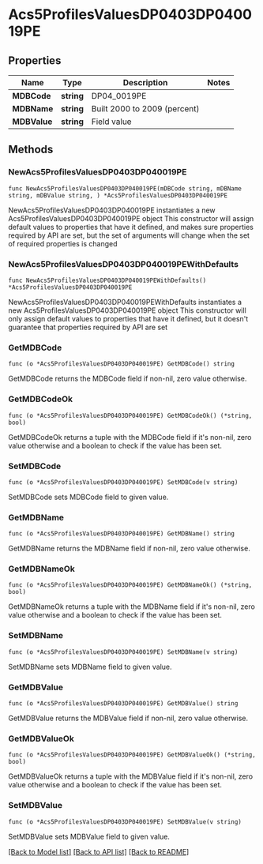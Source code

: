 # Acs5ProfilesValuesDP0403DP040019PE

## Properties

Name | Type | Description | Notes
------------ | ------------- | ------------- | -------------
**MDBCode** | **string** | DP04_0019PE | 
**MDBName** | **string** | Built 2000 to 2009 (percent) | 
**MDBValue** | **string** | Field value | 

## Methods

### NewAcs5ProfilesValuesDP0403DP040019PE

`func NewAcs5ProfilesValuesDP0403DP040019PE(mDBCode string, mDBName string, mDBValue string, ) *Acs5ProfilesValuesDP0403DP040019PE`

NewAcs5ProfilesValuesDP0403DP040019PE instantiates a new Acs5ProfilesValuesDP0403DP040019PE object
This constructor will assign default values to properties that have it defined,
and makes sure properties required by API are set, but the set of arguments
will change when the set of required properties is changed

### NewAcs5ProfilesValuesDP0403DP040019PEWithDefaults

`func NewAcs5ProfilesValuesDP0403DP040019PEWithDefaults() *Acs5ProfilesValuesDP0403DP040019PE`

NewAcs5ProfilesValuesDP0403DP040019PEWithDefaults instantiates a new Acs5ProfilesValuesDP0403DP040019PE object
This constructor will only assign default values to properties that have it defined,
but it doesn't guarantee that properties required by API are set

### GetMDBCode

`func (o *Acs5ProfilesValuesDP0403DP040019PE) GetMDBCode() string`

GetMDBCode returns the MDBCode field if non-nil, zero value otherwise.

### GetMDBCodeOk

`func (o *Acs5ProfilesValuesDP0403DP040019PE) GetMDBCodeOk() (*string, bool)`

GetMDBCodeOk returns a tuple with the MDBCode field if it's non-nil, zero value otherwise
and a boolean to check if the value has been set.

### SetMDBCode

`func (o *Acs5ProfilesValuesDP0403DP040019PE) SetMDBCode(v string)`

SetMDBCode sets MDBCode field to given value.


### GetMDBName

`func (o *Acs5ProfilesValuesDP0403DP040019PE) GetMDBName() string`

GetMDBName returns the MDBName field if non-nil, zero value otherwise.

### GetMDBNameOk

`func (o *Acs5ProfilesValuesDP0403DP040019PE) GetMDBNameOk() (*string, bool)`

GetMDBNameOk returns a tuple with the MDBName field if it's non-nil, zero value otherwise
and a boolean to check if the value has been set.

### SetMDBName

`func (o *Acs5ProfilesValuesDP0403DP040019PE) SetMDBName(v string)`

SetMDBName sets MDBName field to given value.


### GetMDBValue

`func (o *Acs5ProfilesValuesDP0403DP040019PE) GetMDBValue() string`

GetMDBValue returns the MDBValue field if non-nil, zero value otherwise.

### GetMDBValueOk

`func (o *Acs5ProfilesValuesDP0403DP040019PE) GetMDBValueOk() (*string, bool)`

GetMDBValueOk returns a tuple with the MDBValue field if it's non-nil, zero value otherwise
and a boolean to check if the value has been set.

### SetMDBValue

`func (o *Acs5ProfilesValuesDP0403DP040019PE) SetMDBValue(v string)`

SetMDBValue sets MDBValue field to given value.



[[Back to Model list]](../README.md#documentation-for-models) [[Back to API list]](../README.md#documentation-for-api-endpoints) [[Back to README]](../README.md)


